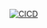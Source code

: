 [![CICD](https://github.com/esbenscriver/arithmetic-esben-andersen/actions/workflows/ci_cd.yml/badge.svg)](https://github.com/esbenscriver/arithmetic-esben-andersen/actions/workflows/ci_cd.yml/ci_cd.yml)